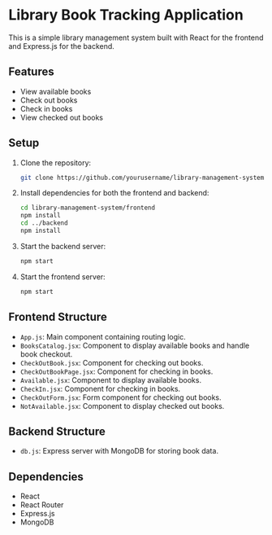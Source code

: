 # Library Book Tracking Application


This is a simple library management system built with React for the frontend and Express.js for the backend.

## Features

- View available books
- Check out books
- Check in books
- View checked out books

## Setup

1. Clone the repository:

    ```bash
    git clone https://github.com/yourusername/library-management-system.git
    ```

2. Install dependencies for both the frontend and backend:

    ```bash
    cd library-management-system/frontend
    npm install
    cd ../backend
    npm install
    ```

3. Start the backend server:

    ```bash
    npm start
    ```

4. Start the frontend server:

    ```bash
    npm start
    ```

## Frontend Structure

- `App.js`: Main component containing routing logic.
- `BooksCatalog.jsx`: Component to display available books and handle book checkout.
- `CheckOutBook.jsx`: Component for checking out books.
- `CheckOutBookPage.jsx`: Component for checking in books.
- `Available.jsx`: Component to display available books.
- `CheckIn.jsx`: Component for checking in books.
- `CheckOutForm.jsx`: Form component for checking out books.
- `NotAvailable.jsx`: Component to display checked out books.

## Backend Structure

- `db.js`: Express server with MongoDB for storing book data.

## Dependencies

- React
- React Router
- Express.js
- MongoDB
